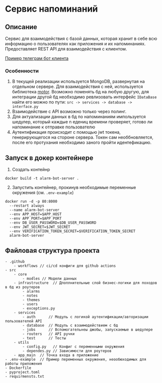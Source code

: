 <h1>Сервис напоминаний</h1>

<h2>Описание</h2>
Сервис для взаимодействия с базой данных, которая хранит в себе всю информацию о пользователях как приложения и их напоминаниях.
Предоставляет REST API для взаимодействия с клиентом.

[Пример телеграм бот клиента](https://github.com/Jjustunluckybro/Notion-Telegram-Bot)

<h3>Особенности</h3>

1. В текущей реализации используется MongoDB, развернутая на отдельном сервере. Для взаимодействия с ней, используется библиотека [motor](https://pypi.org/project/motor/).
   Возможно поменять бд на любую другую, для интеграции другой бд необходимо ревлизовать интерфейс
   `IDataBase` найти его можно по пути: `src -> services -> database -> interface.py`
2. Взаимодействие с API возможно только через полинг.
3. Для актуализации данных в бд по напоминаниям импользуется шедулер, который каждые n едениц времени проверяет, готово ли напоминание к отправке пользователю
4. Аутентификация происходит с помощью jwt токена, генерирующегося на стороне сервера. Токен сам необбновляется, после его протухания необходимо заного пройти идентефикацию.

<h2>Запуск в докер контейнере</h2>

1. Создать контейнр
```commandline
docker build -t alarm-bot-server .
```
2. Запустить контейнер, прокинув необходимые переменные окружения (см. `.env-example`)
```commandline
docker run -d -p 80:8000
  --restart always 
  --name alarm-bot-server 
  --env APP_HOST=$APP_HOST 
  --env APP_PORT=$APP_PORT 
  --env DB_USER_PASSWORD=$DB_USER_PASSWORD 
  --env JWT_SECRET=$JWT_SECRET 
  --env VERIFICATION_TOKEN_SECRET=$VERIFICATION_TOKEN_SECRET 
  alarm-bot-server
```

<h2>Файловая структура проекта</h2>

```
- .github
    - workflows // ci/cd конфиги для github actions
- src
    - core
        - modles // Модели данных
    - infrastructure  // Дпоплнительные слой бизнес-логики для походов в бд из роутеров
        - alarms        
        - notes         
        - themes       
        - users        
        - exceptions.py
    - services
        - auth      // Модуль с логикой аутентификации/авторизации пользователей API
        - database  // Модуль с взаимодействием с бд
        - jobs      // Вспомогательнеы джобы, запускаемые в шедулере
        - routers   // API ручки
        - test      // Тесты
    - utils
        - config.py   // Конфиг с переменными окружения
        - dependes.py // Зависимости для роутеров
    - app_main  // Точка входа в приложение
- .env-example  // Пример переменных окружения, неообюходимых для работы приложения
- Dockerfile
- pyproject.toml   
- requirmensts.txt 
```

